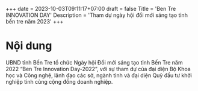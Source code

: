 +++
date = 2023-10-03T09:11:17+07:00
draft = false
Title = 'Ben Tre INNOVATION DAY'
Description = 'Tham dự ngày hội đổi mới sáng tạo tỉnh bến tre năm 2023'
+++

# Nội dung

UBND tỉnh Bến Tre tổ chức Ngày hội Đổi mới sáng tạo tỉnh Bến Tre năm 2022 “Ben Tre Innovation Day-2022”, với sự tham dự của đại diện Bộ Khoa học và Công nghệ, lãnh đạo các sở, ngành tỉnh và đại diện Quỹ đầu tư khởi nghiệp tỉnh cùng cộng đồng doanh nghiệp.